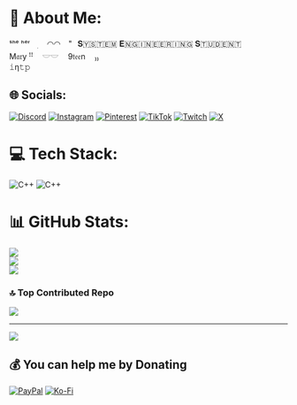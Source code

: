 # 💫 About Me:
ˢʰᵉ ʰᵉʳ ⠀ׅㅤ ◠◠⠀ "⠀𝐒​​🇾​​🇸​​🇹​​🇪​​🇲 𝐄🇳​​🇬​​🇮​​🇳​​🇪​​🇪​​🇷​​🇮​​🇳​​🇬 𝐒🇹​​🇺​​🇩​​🇪​​🇳​​🇹​<br>                 M𝔞𝔯y  ꜝꜝㅤ 𓎟𓎟ㅤ 9𝔱𝔢𝔢nㅤ ₎₎<br>                                   𝚒η𝚝𝚙


## 🌐 Socials:
[![Discord](https://img.shields.io/badge/Discord-%237289DA.svg?logo=discord&logoColor=white)](https://discord.gg/1tsMiri) [![Instagram](https://img.shields.io/badge/Instagram-%23E4405F.svg?logo=Instagram&logoColor=white)](https://instagram.com/1tsMiri) [![Pinterest](https://img.shields.io/badge/Pinterest-%23E60023.svg?logo=Pinterest&logoColor=white)](https://pinterest.com/1tsMiri) [![TikTok](https://img.shields.io/badge/TikTok-%23000000.svg?logo=TikTok&logoColor=white)](https://tiktok.com/@1tsMiriVT) [![Twitch](https://img.shields.io/badge/Twitch-%239146FF.svg?logo=Twitch&logoColor=white)](https://twitch.tv/1tsMiri) [![X](https://img.shields.io/badge/X-black.svg?logo=X&logoColor=white)](https://x.com/1tsMiri) 

# 💻 Tech Stack:
![C++](https://img.shields.io/badge/c++-%2300599C.svg?style=for-the-badge&logo=c%2B%2B&logoColor=white) ![C++](https://img.shields.io/badge/c++-%2300599C.svg?style=for-the-badge&logo=c%2B%2B&logoColor=white)
# 📊 GitHub Stats:
![](https://github-readme-stats.vercel.app/api?username=1tsm1ri&theme=dracula&hide_border=false&include_all_commits=false&count_private=false)<br/>
![](https://github-readme-streak-stats.herokuapp.com/?user=1tsm1ri&theme=dracula&hide_border=false)<br/>
![](https://github-readme-stats.vercel.app/api/top-langs/?username=1tsm1ri&theme=dracula&hide_border=false&include_all_commits=false&count_private=false&layout=compact)

### 🔝 Top Contributed Repo
![](https://github-contributor-stats.vercel.app/api?username=1tsm1ri&limit=5&theme=dracula&combine_all_yearly_contributions=true)

---
[![](https://visitcount.itsvg.in/api?id=1tsm1ri&icon=7&color=5)](https://visitcount.itsvg.in)

  ## 💰 You can help me by Donating
  [![PayPal](https://img.shields.io/badge/PayPal-00457C?style=for-the-badge&logo=paypal&logoColor=white)](https://paypal.me/TinyMiri05) [![Ko-Fi](https://img.shields.io/badge/Ko--fi-F16061?style=for-the-badge&logo=ko-fi&logoColor=white)](https://ko-fi.com/1tsMiri) 

  
<!-- Proudly created with GPRM ( https://gprm.itsvg.in ) -->
